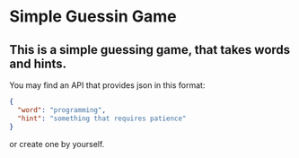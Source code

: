 # Simple Guessin Game
## This is a simple guessing game, that takes words and hints.
You may find an API that provides json in this format: 
```json
{
  "word": "programming", 
  "hint": "something that requires patience"
}
```
or create one by yourself.
